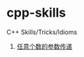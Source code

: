 # cpp-skills
C++ Skills/Tricks/Idioms

1. [任意个数的参数传递](https://github.com/mutouyun/cpp-skills/blob/master/01.variable-parameter-list.md "任意个数的参数传递")
